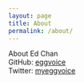 ```yaml
---
layout: page
title: About
permalink: /about/
---
```


About Ed Chan\
GitHub: [eggvoice](https://github.com/eggvoice)\
Twitter: [myeggvoice](https://twitter.com/myeggvoice)
